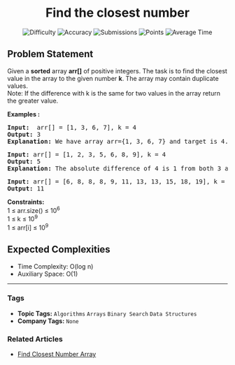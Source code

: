 <h1 align="center">Find the closest number</h1>

<p align="center">
  <img alt="Difficulty" title="Difficulty" src="https://custom-icon-badges.demolab.com/badge/Difficulty: Easy-1F222E?style=for-the-badge&logoColor=white&logo=fire"/>
  <img alt="Accuracy" title="Accuracy" src="https://custom-icon-badges.demolab.com/badge/Accuracy: 27.1%25-1F222E?style=for-the-badge&logoColor=white&logo=target"/>
  <img alt="Submissions" title="Submissions" src="https://custom-icon-badges.demolab.com/badge/Submissions: 87K+-1F222E?style=for-the-badge&logoColor=white&logo=repo"/>
  <img alt="Points" title="Points" src="https://custom-icon-badges.demolab.com/badge/Points: 2-1F222E?style=for-the-badge&logoColor=white&logo=award"/>
  <img alt="Average Time" title="Average Time" src="https://custom-icon-badges.demolab.com/badge/Average%20Time: N/A-1F222E?style=for-the-badge&logoColor=white&logo=clock"/>
</p>

## Problem Statement

Given a <b>sorted</b> array <b>arr[]</b> of positive integers. The task is to find the closest value in the array to the given number <b>k</b>. The array may contain duplicate values.<br>Note: If the difference with k is the same for two values in the array return the greater value.<br>

<b>Examples :</b>

<pre><b>Input:</b>  arr[] = [1, 3, 6, 7], k = 4
<b>Output:</b> 3
<b>Explanation: </b>We have array arr={1, 3, 6, 7} and target is 4. If we look at the absolute difference of target with every element of the array we will get { |1-4|, |3-4|, |6-4|, |7-4| }  = {3, 1, 2, 3}. So, the closest number is <b>3.</b>
</pre>

<pre><b>Input: </b>arr[] = [1, 2, 3, 5, 6, 8, 9], k = 4
<b>Output: </b>5<br><b>Explanation: </b>The absolute difference of 4 is 1 from both 3 and 5. According to the question, we have to return greater value, which is 5.<br></pre>

<pre><b>Input: </b>arr[] = [6, 8, 8, 8, 9, 11, 13, 13, 15, 18, 19], k = 10
<b>Output: </b>11</pre>

<b>Constraints:</b><br>1 ≤ arr.size() ≤ 10<sup>6</sup><br>1 ≤ k ≤ 10<sup>9</sup><br>1 ≤ arr[i] ≤ 10<sup>9</sup>

## Expected Complexities
- Time Complexity: O(log n)
- Auxiliary Space: O(1)

<hr>

### Tags
- **Topic Tags:** `Algorithms` `Arrays` `Binary Search` `Data Structures`
- **Company Tags:** `None`

### Related Articles
- [Find Closest Number Array](https://www.geeksforgeeks.org/find-closest-number-array/)
